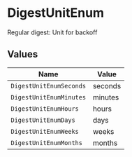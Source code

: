 # DigestUnitEnum

Regular digest: Unit for backoff


## Values

| Name                    | Value                   |
| ----------------------- | ----------------------- |
| `DigestUnitEnumSeconds` | seconds                 |
| `DigestUnitEnumMinutes` | minutes                 |
| `DigestUnitEnumHours`   | hours                   |
| `DigestUnitEnumDays`    | days                    |
| `DigestUnitEnumWeeks`   | weeks                   |
| `DigestUnitEnumMonths`  | months                  |